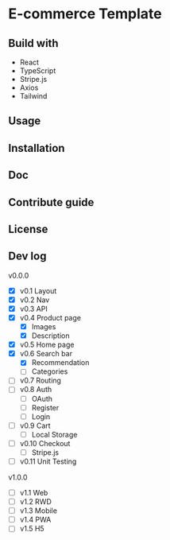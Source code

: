 # E-commerce Template

## Build with

- React
- TypeScript
- Stripe.js
- Axios
- Tailwind

## Usage

## Installation
## Doc
## Contribute guide
## License
## Dev log

v0.0.0

- [x] v0.1 Layout
- [x] v0.2 Nav
- [x] v0.3 API
- [x] v0.4 Product page
  - [x] Images
  - [x] Description
- [x] v0.5 Home page
- [x] v0.6 Search bar
  - [x] Recommendation
  - [ ] Categories
- [ ] v0.7 Routing
- [ ] v0.8 Auth
  - [ ] OAuth
  - [ ] Register
  - [ ] Login
- [ ] v0.9 Cart
  - [ ] Local Storage
- [ ] v0.10 Checkout
  - [ ] Stripe.js
- [ ] v0.11 Unit Testing

v1.0.0

- [ ] v1.1 Web
- [ ] v1.2 RWD
- [ ] v1.3 Mobile
- [ ] v1.4 PWA
- [ ] v1.5 H5